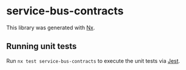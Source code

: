 # service-bus-contracts

This library was generated with [Nx](https://nx.dev).

## Running unit tests

Run `nx test service-bus-contracts` to execute the unit tests via [Jest](https://jestjs.io).
